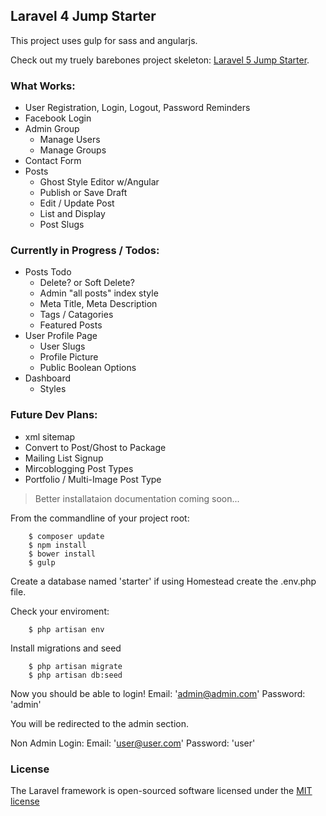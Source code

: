 ## Laravel 4 Jump Starter
This project uses gulp for sass and angularjs.

Check out my truely barebones project skeleton: [Laravel 5 Jump Starter](https://github.com/jeremytubbs/laravel-5-jump-starter).

### What Works:

- User Registration, Login, Logout, Password Reminders
- Facebook Login
- Admin Group
	- Manage Users
	- Manage Groups
- Contact Form
- Posts
	- Ghost Style Editor w/Angular
	- Publish or Save Draft
	- Edit / Update Post
	- List and Display
	- Post Slugs

### Currently in Progress / Todos:

- Posts Todo
	- Delete? or Soft Delete?
	- Admin "all posts" index style
	- Meta Title, Meta Description
	- Tags / Catagories
	- Featured Posts
- User Profile Page
	- User Slugs
	- Profile Picture
	- Public Boolean Options
- Dashboard
	- Styles

### Future Dev Plans:

- xml sitemap
- Convert to Post/Ghost to Package
- Mailing List Signup
- Mircoblogging Post Types
- Portfolio / Multi-Image Post Type


> Better installataion documentation coming soon...

From the commandline of your project root:

```
	$ composer update
	$ npm install
	$ bower install
	$ gulp
```

Create a database named 'starter' if using Homestead create the .env.php file.

Check your enviroment:

```
	$ php artisan env
```

Install migrations and seed

```
	$ php artisan migrate
	$ php artisan db:seed
```

Now you should be able to login!
Email: 'admin@admin.com'
Password: 'admin'

You will be redirected to the admin section.

Non Admin Login:
Email: 'user@user.com'
Password: 'user'


### License

The Laravel framework is open-sourced software licensed under the [MIT license](http://opensource.org/licenses/MIT)
